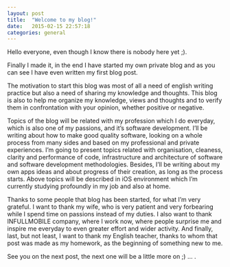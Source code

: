 ```yaml
---
layout: post
title:  "Welcome to my blog!"
date:   2015-02-15 22:57:18
categories: general
---
```

Hello everyone, even though I know there is nobody here yet ;).

Finally I made it, in the end I have started my own private blog and as you can see I have even written my first blog post. 

The motivation to start this blog was most of all a need of english writing practice but also a need of sharing my knowledge and thoughts. This blog is also to help me organize my knowledge, views and thoughts and to verify them in confrontation with your opinion, whether positive or negative.

Topics of the blog will be related with my profession which I do everyday, which is also one of my passions, and it’s software development. I’ll be writing about how to make good quality software, looking on a whole process from many sides and based on my professional and private experiences. I’m going to present topics related with organisation, cleaness, clarity and performance of code, infrastructure and architecture of software and software development methodologies. Besides, I’ll be writing about my own apps ideas and about progress of their creation, as long as the process starts. Above topics will be described in iOS environment which I’m currently studying profoundly in my job and also at home.

Thanks to some people that blog has been started, for what I’m very grateful. I want to thank  my wife, who is very patient and very forbearing while I spend time on passions instead of my duties. I also want to thank INFULLMOBILE company, where I work now, where people surprise me and inspire me everyday to even greater effort and wider activity. And finally, last, but not least, I want to thank my English teacher, thanks to whom that post was made as my homework, as the beginning of something new to me.

See you on the next post, the next one will be a little more on ;) … .

